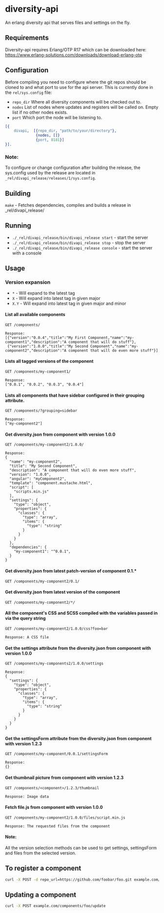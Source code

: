 # diversity-api

An erlang diversity api that serves files and settings on the fly.

## Requirements

Diversity-api requires Erlang/OTP R17 which can be downloaded here:  
https://www.erlang-solutions.com/downloads/download-erlang-otp

## Configuration

Before compiling you need to configure where the git repos should be cloned to and
what port to use for the api server. This is currently done in the `rel/sys.config` file:

- ``` repo_dir ``` Where all diversity components will be checked out to.
- ``` nodes ``` List of nodes where updates and registers will be called on. Empty list if no other nodes exists.
- ``` port ``` Which port the node will be listening to.

```Erlang
[{
    divapi,  [{repo_dir, "path/to/your/directory"},
              {nodes, []}
              {port, 8181}]
}].
```
### Note:
To configure or change configuration after building the release, the sys.config used by the release are located in
`_rel/divapi_release/releases/1/sys.config`.

## Building
`make` - Fetches dependencies, compiles and builds a release in _rel/divapi_release/

## Running
- `./_rel/divapi_release/bin/divapi_release start` - start the server
- `./_rel/divapi_release/bin/divapi_release stop`  - stop the server
- `./_rel/divapi_release/bin/divapi_release console`  - start the server with a console

## Usage

### Version expansion
- `*` - Will expand to the latest tag
- `X` - Will expand into latest tag in given major
- `X.Y` - Will expand into latest tag in given major and minor

#### List all available components
```
GET /components/

Response:
[{"version":"0.0.4","title":"My First Component,"name":"my-component1","description":"A component that will do stuff"},
 {"version":"1.0.0","title":"My Second Component","name":"my-component2","description":"A component that will do even more stuff"}]
```
#### Lists all tagged versions of the component
```
GET /components/my-component1/

Response:
["0.0.1", "0.0.2", "0.0.3", "0.0.4"]
```

#### Lists all components that have sidebar configured in their grouping attribute.
```
GET /components/?grouping=sidebar

Response:
["my-component2"]
```
#### Get diversity.json from component with version 1.0.0
```
GET /components/my-component2/1.0.0/

Response:
{
  "name": "my-component2",
  "title": "My Second Component",
  "description": "A component that will do even more stuff",
  "version": "1.0.0",
  "angular": "myComponent2",
  "template": "component.mustache.html",
  "script": [
    "scripts.min.js"
  ],
  "settings": {
    "type": "object",
    "properties": {
      "classes": {
        "type": "array",
        "items": {
          "type": "string"
        }
      }
    }
  },
  "dependencies": {
    "my-component1": "^0.0.1",
  }
}
```
#### Get diversity.json from latest patch-version of component 0.1.*
```
GET /components/my-component2/0.1/
```
#### Get diversity.json from latest version of the component
```
GET /components/my-component2/*/
```
#### All the component's CSS and SCSS compiled with the variables passed in via the query string
```
GET /components/my-component2/1.0.0/css?foo=bar

Response: A CSS file
```
#### Get the settings attribute from the diversity.json from component with version 1.0.0
```
GET /components/my-components2/1.0.0/settings

Response:
{
  "settings": {
    "type": "object",
    "properties": {
      "classes": {
        "type": "array",
        "items": {
          "type": "string"
        }
      }
    }
  }
}
```
#### Get the settingsForm attribute from the diversity.json from component with version 1.2.3
```
GET /components/my-component/0.0.1/settingsForm

Response:
{}
```
#### Get thumbnail picture from component with version 1.2.3
```
GET /components/<component>/1.2.3/thumbnail

Response: Image data
```
#### Fetch file.js from component with version 1.0.0
```
GET /components/my-component2/1.0.0/files/script.min.js

Response: The requested files from the component
```

#### Note:
All the version selection methods can be used to get settings, settingsForm and files from the selected version.


## To register a component
```sh
curl -X POST -d repo_url=https://github.com/foobar/foo.git example.com/components/foo/register
```
## Updating a component

```sh
curl -X POST example.com/components/foo/update
```
